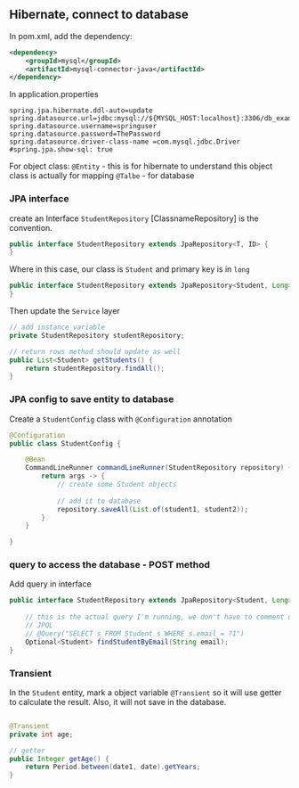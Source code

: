 ## Hibernate, connect to database

In pom.xml, add the dependency:
```xml
<dependency>
    <groupId>mysql</groupId>
    <artifactId>mysql-connector-java</artifactId>
</dependency>
```

In application.properties
```
spring.jpa.hibernate.ddl-auto=update
spring.datasource.url=jdbc:mysql://${MYSQL_HOST:localhost}:3306/db_example
spring.datasource.username=springuser
spring.datasource.password=ThePassword
spring.datasource.driver-class-name =com.mysql.jdbc.Driver
#spring.jpa.show-sql: true
```

For object class:
`@Entity` - this is for hibernate to understand this object class is actually for mapping
`@Talbe` - for database

### JPA interface

create an Interface `StudentRepository` [ClassnameRepository] is the convention.

```java
public interface StudentRepository extends JpaRepository<T, ID> {
}
```

Where in this case, our class is `Student` and primary key is in `long`
```java
public interface StudentRepository extends JpaRepository<Student, Long> {
}
```

Then update the `Service` layer
```java
// add instance variable
private StudentRepository studentRepository;

// return rows method should update as well
public List<Student> getStudents() {
    return studentRepository.findAll();
}
```

### JPA config to save entity to database

Create a `StudentConfig` class with `@Configuration` annotation

```java
@Configuration
public class StudentConfig {

    @Bean
    CommandLineRunner commandLineRunner(StudentRepository repository) {
        return args -> {
            // create some Student objects
            
            // add it to database
            repository.saveAll(List.of(student1, student2));
        }
    }

}
```

### query to access the database - POST method

Add query in interface
```java
public interface StudentRepository extends JpaRepository<Student, Long> {
    
    // this is the actual query I'm running, we don't have to comment out, but this still works
    // JPQL
    // @Query("SELECT s FROM Student s WHERE s.email = ?1")
    Optional<Student> findStudentByEmail(String email);
}
```

### Transient

In the `Student` entity, mark a object variable `@Transient` so it will use getter to calculate the result. Also, it will not save in the database.

```java

@Transient
private int age;

// getter
public Integer getAge() {
    return Period.between(date1, date).getYears;
}

```

